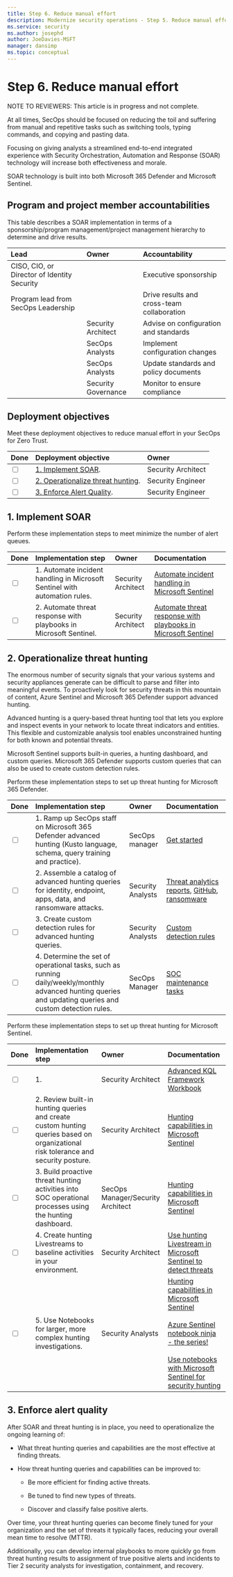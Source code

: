 ```yaml
---
title: Step 6. Reduce manual effort
description: Modernize security operations - Step 5. Reduce manual effort
ms.service: security
ms.author: josephd
author: JoeDavies-MSFT
manager: dansimp
ms.topic: conceptual
---
```


# Step 6. Reduce manual effort

NOTE TO REVIEWERS: This article is in progress and not complete.

At all times, SecOps should be focused on reducing the toil and suffering from manual and repetitive tasks such as switching tools, typing commands, and copying and pasting data. 

Focusing on giving analysts a streamlined end-to-end integrated experience with Security Orchestration, Automation and Response (SOAR) technology will increase both effectiveness and morale. 

SOAR technology is built into both Microsoft 365 Defender and Microsoft Sentinel.

## Program and project member accountabilities

This table describes a SOAR implementation in terms of a sponsorship/program management/project management hierarchy to determine and drive results.

| Lead | Owner | Accountability |
|:-------|:-------|:-----|
|  CISO, CIO, or Director of Identity Security | | Executive sponsorship |
| Program lead from SecOps Leadership| | Drive results and cross-team collaboration |
| | Security Architect  | Advise on configuration and standards |
| | SecOps Analysts | Implement configuration changes |
| | SecOps Analysts | Update standards and policy documents |
| | Security Governance | Monitor to ensure compliance |

## Deployment objectives

Meet these deployment objectives to reduce manual effort in your SecOps for Zero Trust.

| Done | Deployment objective | Owner |
|:-------|:-------|:-----|
| <input type="checkbox" /> | [1. Implement SOAR](#soar). | Security Architect |
| <input type="checkbox" /> | [2. Operationalize threat hunting](#threathunting). | Security Engineer |
| <input type="checkbox" /> | [3. Enforce Alert Quality](#alertqual). | Security Engineer |

<a id="soar"></a>
## 1. Implement SOAR

Perform these implementation steps to meet minimize the number of alert queues.

| Done | Implementation step | Owner | Documentation |
|:-------|:-------|:-----|:-----|
| <input type="checkbox" /> | 1. Automate incident handling in Microsoft Sentinel with automation rules. | Security Architect | [Automate incident handling in Microsoft Sentinel](/azure/sentinel/automate-incident-handling-with-automation-rules) |
| <input type="checkbox" /> | 2. Automate threat response with playbooks in Microsoft Sentinel. | Security Architect | [Automate threat response with playbooks in Microsoft Sentinel](/azure/sentinel/automate-responses-with-playbooks) |


<a id="threathunting"></a>
## 2. Operationalize threat hunting

<!--
NOTES FROM THE OUTLINE: This section will contain guidance on how to use the threat hunting feature of SIEM and M365 XDR (called Advanced Hunting). We will need to find a clear path on how these two are different from each other, and how to tie them together.
--> 

The enormous number of security signals that your various systems and security appliances generate can be difficult to parse and filter into meaningful events. To proactively look for security threats in this mountain of content, Azure Sentinel and Microsoft 365 Defender support advanced hunting.

Advanced hunting is a query-based threat hunting tool that lets you explore and inspect events in your network to locate threat indicators and entities. This flexible and customizable analysis tool enables unconstrained hunting for both known and potential threats.

Microsoft Sentinel supports built-in queries, a hunting dashboard, and custom queries. Microsoft 365 Defender supports custom queries that can also be used to create custom detection rules.

Perform these implementation steps to set up threat hunting for Microsoft 365 Defender.

| Done | Implementation step | Owner | Documentation |
|:-------|:-------|:-----|:-----|
| <input type="checkbox" /> | 1. Ramp up SecOps staff on Microsoft 365 Defender advanced hunting (Kusto language, schema, query training and practice). | SecOps manager | [Get started](/microsoft-365/security/defender/advanced-hunting-overview#get-started-with-advanced-hunting) |
| <input type="checkbox" /> | 2. Assemble a catalog of advanced hunting queries for identity, endpoint, apps, data, and ransomware attacks. | Security Analysts | [Threat analytics reports](https://security.microsoft.com/threatanalytics), [GitHub](https://github.com/microsoft/Microsoft-365-Defender-Hunting-Queries), [ransomware](/microsoft-365/security/defender/advanced-hunting-find-ransomware) |
| <input type="checkbox" /> | 3. Create custom detection rules for advanced hunting queries. | Security Analysts | [Custom detection rules](/microsoft-365/security/defender/custom-detection-rules) |
| <input type="checkbox" /> | 4. Determine the set of operational tasks, such as running daily/weekly/monthly advanced hunting queries and updating queries and custom detection rules. | SecOps Manager | [SOC maintenance tasks](/microsoft-365/security/defender/integrate-microsoft-365-defender-secops-tasks) |

Perform these implementation steps to set up threat hunting for Microsoft Sentinel.

| Done | Implementation step | Owner | Documentation |
|:-------|:-------|:-----|:-----|
| <input type="checkbox" /> | 1. | Security Architect | [Advanced KQL Framework Workbook](https://techcommunity.microsoft.com/t5/microsoft-sentinel-blog/advanced-kql-framework-workbook-empowering-you-to-become-kql/ba-p/3033766) |
| <input type="checkbox" /> | 2. Review built-in hunting queries and create custom hunting queries based on organizational risk tolerance and security posture. | Security Architect | [Hunting capabilities in Microsoft Sentinel](/azure/sentinel/hunting) |
| <input type="checkbox" /> | 3. Build proactive threat hunting activities into SOC operational processes using the hunting dashboard. | SecOps Manager/Security Architect | [Hunting capabilities in Microsoft Sentinel](/azure/sentinel/hunting) |
| <input type="checkbox" /> | 4. Create hunting Livestreams to baseline activities in your environment. | Security Architect | [Use hunting Livestream in Microsoft Sentinel to detect threats](/azure/sentinel/livestream) |
| <input type="checkbox" /> | 5. Use Notebooks for larger, more complex hunting investigations. | Security Analysts | [Hunting capabilities in Microsoft Sentinel](/azure/sentinel/hunting) <BR><BR> [Azure Sentinel notebook ninja - the series!](https://techcommunity.microsoft.com/t5/microsoft-sentinel-blog/becoming-a-microsoft-sentinel-notebooks-ninja-the-series/ba-p/2693491) <BR><BR> [Use notebooks with Microsoft Sentinel for security hunting](/azure/sentinel/notebooks?tabs=public-endpoint) |

<a id="alertqual"></a>
## 3. Enforce alert quality

<!--
NOTES FROM THE OUTLINE: In this section, we will discuss how to improve the quality and fidelity of threat hunting findings, with the goal to allow threat hunters to use their time more wisely.
--> 

After SOAR and threat hunting is in place, you need to operationalize the ongoing learning of:

- What threat hunting queries and capabilities are the most effective at finding threats.
- How threat hunting queries and capabilities can be improved to:

   - Be more efficient for finding active threats.

   - Be tuned to find new types of threats.

   - Discover and classify false positive alerts.

Over time, your threat hunting queries can become finely tuned for your organization and the set of threats it typically faces, reducing your overall mean time to resolve (MTTR).

Additionally, you can develop internal playbooks to more quickly go from threat hunting results to assignment of true positive alerts and incidents to Tier 2 security analysts for investigation, containment, and recovery.


